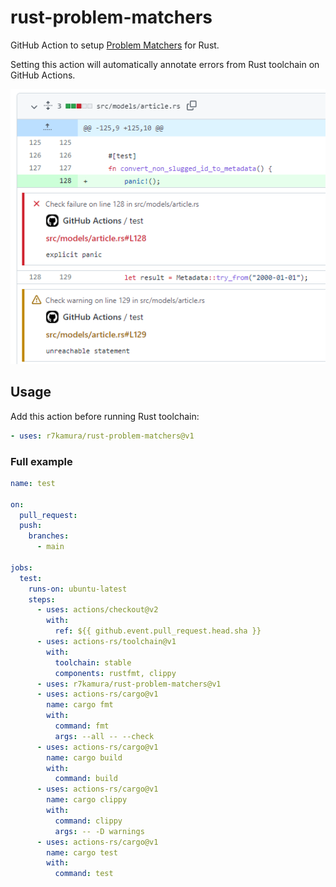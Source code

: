 # rust-problem-matchers

GitHub Action to setup [Problem Matchers](https://github.com/actions/toolkit/blob/1cc56db0ff126f4d65aeb83798852e02a2c180c3/docs/problem-matchers.md) for Rust.

Setting this action will automatically annotate errors from Rust toolchain on GitHub Actions.

![screenshot](/images/screenshot.png)

## Usage

Add this action before running Rust toolchain:

```yaml
- uses: r7kamura/rust-problem-matchers@v1
```

### Full example

```yaml
name: test

on:
  pull_request:
  push:
    branches:
      - main

jobs:
  test:
    runs-on: ubuntu-latest
    steps:
      - uses: actions/checkout@v2
        with:
          ref: ${{ github.event.pull_request.head.sha }}
      - uses: actions-rs/toolchain@v1
        with:
          toolchain: stable
          components: rustfmt, clippy
      - uses: r7kamura/rust-problem-matchers@v1
      - uses: actions-rs/cargo@v1
        name: cargo fmt
        with:
          command: fmt
          args: --all -- --check
      - uses: actions-rs/cargo@v1
        name: cargo build
        with:
          command: build
      - uses: actions-rs/cargo@v1
        name: cargo clippy
        with:
          command: clippy
          args: -- -D warnings
      - uses: actions-rs/cargo@v1
        name: cargo test
        with:
          command: test
```
